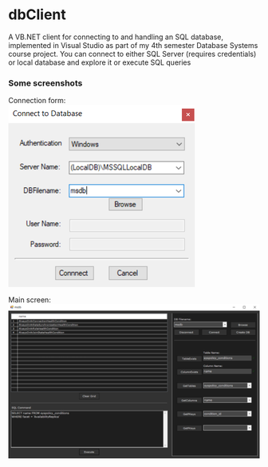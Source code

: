 # dbClient
A VB.NET client for connecting to and handling an SQL database, implemented in Visual Studio as part of my 4th semester Database Systems course project.
You can connect to either SQL Server (requires credentials) or local database and explore it or execute SQL queries

### Some screenshots

Connection form: \
<img src="./connect.png">

Main screen: \
<img src="./main_screen.png">
